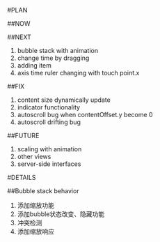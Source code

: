 #PLAN

##NOW

##NEXT

1. bubble stack with animation
2. change time by dragging
3. adding item
4. axis time ruler changing with touch point.x

##FIX

1. content size dynamically update
2. indicator functionality
3. autoscroll bug when contentOffset.y become 0
4. autoscroll drifting bug

##FUTURE

1. scaling with animation
2. other views
3. server-side interfaces



#DETAILS

##Bubble stack behavior


1. 添加缩放功能
2. 添加bubble状态改变、隐藏功能
3. 冲突检测
4. 添加缩放响应